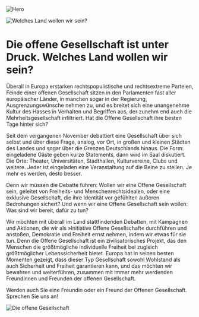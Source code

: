 ![Hero](about/hero.jpg)

![Welches Land wollen wir sein?](about/welches-land-wollen-wir-sein.svg)

# Die offene Gesellschaft ist unter Druck. Welches Land wollen wir sein?

<div class="text" markdown="1">
Überall in Europa erstarken rechtspopulistische und rechtsextreme Parteien, Feinde einer offenen Gesellschaft sitzen in den Parlamenten fast aller europäischer Länder, in manchen sogar in der Regierung, Ausgrenzungswünsche nehmen zu, und es breitet sich eine unangenehme Kultur des Hasses in Verhalten und Begriffen aus, der zunehm end auch die Mehrheitsgesellschaft infiltriert.
Hat die Offene Gesellschaft ihre besten Tage hinter sich?

Seit dem vergangenen November debattiert eine Gesellschaft über sich selbst und über diese Frage, analog, vor Ort, in großen und kleinen Städten des Landes und sogar über die Grenzen Deutschlands hinaus.
Die Form: eingeladene Gäste geben kurze Statements, dann wird im Saal diskutiert.
Die Orte: Theater, Universitäten, Stadthallen, Kulturvereine, Clubs und weitere.
Jeder ist eingeladen eine Veranstaltung auf die Beine zu stellen.
Je mehr es werden, desto besser.

Denn wir müssen die Debatte führen: Wollen wir eine Offene Gesellschaft sein, geleitet von Freiheits- und Menschenrechtsidealen, oder eine exklusive Gesellschaft, die ihre Identität vor gefühlten äußeren Bedrohungen sichert?
Und wenn wir eine Offene Gesellschaft sein wollen: Was sind wir bereit, dafür zu tun?

Wir möchten mit überall im Land stattfindenden Debatten, mit Kampagnen und Aktionen, die wir als »Initiative Offene Gesellschaft« durchführen und anstoßen, Demokratie und Freiheit ernst nehmen, indem wir etwas für sie tun.
Denn die Offene Gesellschaft ist ein zivilisatorisches Projekt, das den Menschen die größtmögliche individuelle Freiheit bei zugleich größtmöglicher Lebenssicherheit bietet.
Europa hat in seinen besten Momenten gezeigt, dass dieser Typ Gesellschaft sowohl Wohlstand als auch Sicherheit und Freiheit garantieren kann, und das möchten wir bewahren und weiterführen, zusammen mit immer mehr werdenden Freundinnen und Freunden der offenen Gesellschaft.

Werden auch Sie eine Freundin oder ein Freund der Offenen Gesellschaft.
Sprechen Sie uns an!
</div>

![Die offene Gesellschaft](about/die-offene-gesellschaft.svg)
